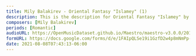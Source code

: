 ```yaml
---
title: Mily Balakirev - Oriental Fantasy "Islamey" (1)
description: This is the description for Oriental Fantasy "Islamey" by Mily Balakirev
composers: [Mily Balakirev]
periods: [Romantic]
audioURL: https://OpenMusicDataset.github.io/Maestro/maestro-v3.0.0/2011/MIDI-Unprocessed_21_R1_2011_MID--AUDIO_R1-D8_10_Track10_wav.midi
formURL: https://docs.google.com/forms/d/e/1FAIpQLSe19i1GzfD2w4p8mNmPp-itNbfUKlGqkPzjX-E2PMIXufQIFA/viewform
date: 2021-08-08T07:43:13-06:00
---
```

